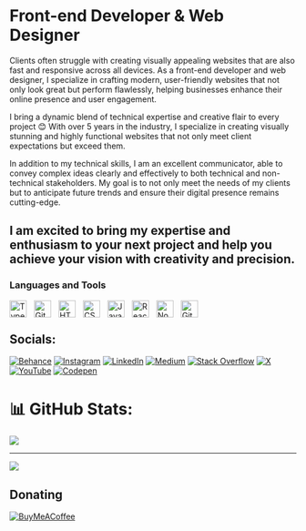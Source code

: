 # Front-end Developer & Web Designer

Clients often struggle with creating visually appealing websites that are also fast and responsive across all devices. As a front-end developer and web designer, I specialize in crafting modern, user-friendly websites that not only look great but perform flawlessly, helping businesses enhance their online presence and user engagement.

I bring a dynamic blend of technical expertise and creative flair to every project 😊 With over 5 years in the industry, I specialize in creating visually stunning and highly functional websites that not only meet client expectations but exceed them.

In addition to my technical skills, I am an excellent communicator, able to convey complex ideas clearly and effectively to both technical and non-technical stakeholders. My goal is to not only meet the needs of my clients but to anticipate future trends and ensure their digital presence remains cutting-edge.

I am excited to bring my expertise and enthusiasm to your next project and help you achieve your vision with creativity and precision.
---

### Languages and Tools

<img align="left" alt="TypeScript" width="30px" style="padding-right:10px;" src="https://cdn.jsdelivr.net/gh/devicons/devicon/icons/typescript/typescript-plain.svg" />
<img align="left" alt="Git" width="30px" style="padding-right:10px;" src="https://cdn.jsdelivr.net/gh/devicons/devicon/icons/git/git-original.svg" />
<img align="left" alt="HTML" width="30px" style="padding-right:10px;" src="https://cdn.jsdelivr.net/gh/devicons/devicon/icons/html5/html5-plain.svg" />
<img align="left" alt="CSS" width="30px" style="padding-right:10px;" src="https://cdn.jsdelivr.net/gh/devicons/devicon/icons/css3/css3-plain.svg" />
<img align="left" alt="JavaScript" width="30px" style="padding-right:10px;" src="https://cdn.jsdelivr.net/gh/devicons/devicon/icons/javascript/javascript-plain.svg" />
<img align="left" alt="React" width="30px" style="padding-right:10px;" src="https://cdn.jsdelivr.net/gh/devicons/devicon/icons/react/react-original.svg" />
<img align="left" alt="NodeJS" width="30px" style="padding-right:10px;" src="https://cdn.jsdelivr.net/gh/devicons/devicon/icons/nodejs/nodejs-original.svg" />
<img align="left" alt="GitHub" width="30px" style="padding-right:10px;" src="https://cdn.jsdelivr.net/gh/devicons/devicon/icons/github/github-original.svg" />
<br />

#

## Socials:
[![Behance](https://img.shields.io/badge/Behance-1769ff?logo=behance&logoColor=white)](https://behance.net/https://www.behance.net/yassineirab) [![Instagram](https://img.shields.io/badge/Instagram-%23E4405F.svg?logo=Instagram&logoColor=white)](https://instagram.com/https://www.instagram.com/ya__ine/) [![LinkedIn](https://img.shields.io/badge/LinkedIn-%230077B5.svg?logo=linkedin&logoColor=white)](https://linkedin.com/in/https://www.linkedin.com/in/yassine-irab/) [![Medium](https://img.shields.io/badge/Medium-12100E?logo=medium&logoColor=white)](https://medium.com/@https://medium.com/@yassineirab) [![Stack Overflow](https://img.shields.io/badge/-Stackoverflow-FE7A16?logo=stack-overflow&logoColor=white)](https://stackoverflow.com/users/https://stackoverflow.com/users/9621202/yassine-irab) [![X](https://img.shields.io/badge/X-black.svg?logo=X&logoColor=white)](https://x.com/https://twitter.com/ya__ine) [![YouTube](https://img.shields.io/badge/YouTube-%23FF0000.svg?logo=YouTube&logoColor=white)](https://youtube.com/@https://www.youtube.com/@yassineirab2401) [![Codepen](https://img.shields.io/badge/Codepen-000000?style=for-the-badge&logo=codepen&logoColor=white)](https://codepen.io/https://codepen.io/yassine_irab) 


# 📊 GitHub Stats:
![](https://github-readme-stats.vercel.app/api/top-langs/?username=Yassine-irab&theme=dark&hide_border=false&include_all_commits=false&count_private=false&layout=compact)

---
[![](https://visitcount.itsvg.in/api?id=Yassine-irab&icon=0&color=0)](https://visitcount.itsvg.in)

## Donating
[![BuyMeACoffee](https://img.shields.io/badge/Buy%20Me%20a%20Coffee-ffdd00?style=for-the-badge&logo=buy-me-a-coffee&logoColor=black)](https://buymeacoffee.com/buymeacoffee.com/yassineirac) 
